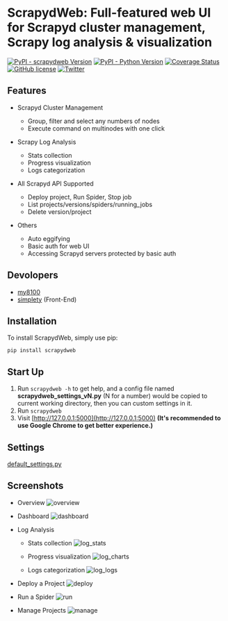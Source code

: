 ScrapydWeb: Full-featured web UI for Scrapyd cluster management, Scrapy log analysis & visualization
==========================

[![PyPI - scrapydweb Version](https://img.shields.io/pypi/v/scrapydweb.svg)](https://pypi.org/project/scrapydweb/)
[![PyPI - Python Version](https://img.shields.io/pypi/pyversions/scrapydweb.svg)](https://pypi.org/project/scrapydweb/)
[![Coverage Status](https://coveralls.io/repos/github/my8100/scrapydweb/badge.svg?branch=master)](https://coveralls.io/github/my8100/scrapydweb?branch=master)
[![GitHub license](https://img.shields.io/github/license/my8100/scrapydweb.svg)](https://github.com/my8100/scrapydweb/blob/master/LICENSE)
[![Twitter](https://img.shields.io/twitter/url/https/github.com/my8100/scrapydweb.svg?style=social)](https://twitter.com/intent/tweet?text=ScrapydWeb:%20Full-featured%20web%20UI%20for%20Scrapyd%20cluster%20management,%20Scrapy%20log%20analysis%20%26%20visualization%20%23python%20%20%23scrapy%20%23scrapyd%20%23webscraping%20%23scrapydweb%20@my8100_%20&url=https%3A%2F%2Fgithub.com%2Fmy8100%2Fscrapydweb)

Features
---------------

- Scrapyd Cluster Management
  - Group, filter and select any numbers of nodes
  - Execute command on multinodes with one click

- Scrapy Log Analysis
  - Stats collection
  - Progress visualization
  - Logs categorization

- All Scrapyd API Supported
  - Deploy project, Run Spider, Stop job
  - List projects/versions/spiders/running_jobs
  - Delete version/project

- Others
  - Auto eggifying
  - Basic auth for web UI
  - Accessing Scrapyd servers protected by basic auth


Devolopers
---------------
- [my8100](https://github.com/my8100)
- [simplety](https://github.com/simplety) (Front-End)


Installation
------------

To install ScrapydWeb, simply use pip:

```
pip install scrapydweb
```


Start Up
------------

1. Run `scrapydweb -h` to get help,
and a config file named **scrapydweb_settings_vN.py** (N for a number) would be copied to current working directory,
then you can custom settings in it.
2. Run `scrapydweb`
3. Visit [http://127.0.0.1:5000](http://127.0.0.1:5000) **(It's recommended to use Google Chrome to get better experience.)**


Settings
---------------
[default_settings.py](https://github.com/my8100/scrapydweb/blob/master/scrapydweb/default_settings.py)


Screenshots
------------

- Overview
![overview](https://raw.githubusercontent.com/my8100/scrapydweb/master/screenshots/overview.png)

- Dashboard
![dashboard](https://raw.githubusercontent.com/my8100/scrapydweb/master/screenshots/dashboard.png)

- Log Analysis
  - Stats collection
![log_stats](https://raw.githubusercontent.com/my8100/scrapydweb/master/screenshots/log_stats.png)

  - Progress visualization
![log_charts](https://raw.githubusercontent.com/my8100/scrapydweb/master/screenshots/log_charts.png)

  - Logs categorization
![log_logs](https://raw.githubusercontent.com/my8100/scrapydweb/master/screenshots/log_logs.png)

- Deploy a Project
![deploy](https://raw.githubusercontent.com/my8100/scrapydweb/master/screenshots/deploy.png)

- Run a Spider
![run](https://raw.githubusercontent.com/my8100/scrapydweb/master/screenshots/run.png)

- Manage Projects
![manage](https://raw.githubusercontent.com/my8100/scrapydweb/master/screenshots/manage.png)
